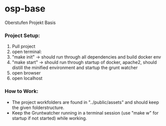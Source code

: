 # osp-base
Oberstufen Projekt Basis

### Project Setup:
1. Pull project
2. open terminal:
3. "make init"  -> should run through all dependencies and build docker env
4. "make start" -> should run through startup of docker, apache2, should distill the minified environment and startup the grunt watcher
5. open browser
6. open localhost

### How to Work:
- The project workfolders are found in "../public/assets" and should keep the given folderstructure.
- Keep the Gruntwatcher running in a terminal session (use "make w" for startup if not started) while working.
